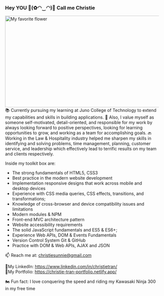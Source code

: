 ### Hey YOU 🔆(✿◠‿◠)🔆 Call me Christie
<img src="https://s3.amazonaws.com/shecodesio-production/uploads/files/000/005/570/original/Untitled.png?1614963312" alt="My favorite flower" width="800" height="300">
📚 Currently pursuing my learning at Juno College of Technology to extend my capabilities and skills in building applications.
💎 Also, I value myself as someone self-motivated, detail-oriented, and responsible for my work by always looking forward to positive perspectives, looking for learning opportunities to grow, and working as a team for accomplishing goals.
🔙 Working in the Law & Hospitality industry helped me sharpen my skills in identifying and solving problems, time management, planning, customer service, and leadership which effectively lead to terrific results on my team and clients respectively.

Inside my toolkit box are:
- The strong fundamentals of HTML5, CSS3
- Best practice in the modern website development
- Implementation responsive designs that work across mobile and desktop devices
- Experience with CSS media queries, CSS effects, transitions, and transformations; 
- Knowledge of cross-browser and device compatibility issues and limitations
- Modern modules & NPM
- Front-end MVC architecture pattern 
- Website accessibility requirements
- The solid JavaScript fundamentals and ES5 & ES6+;
- Experience Web APIs, DOM & Events Fundamentals
- Version Control System Git & GitHub
- Practice with DOM & Web APIs, AJAX and JSON

📫 Reach me at: christiesunnie@gmail.com

🔗My LinkedIn: https://www.linkedin.com/in/christietran/ <br/>
🔗My Portfolio: https://christie-tran-portfolio.netlify.app/

🏍 Fun fact: I love conquering the speed and riding my Kawasaki Ninja 300 in my free time

